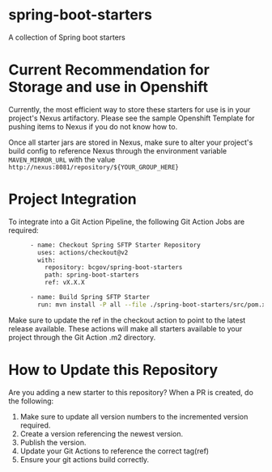 # spring-boot-starters
A collection of Spring boot starters

# Current Recommendation for Storage and use in Openshift

Currently, the most efficient way to store these starters for use is in your project's Nexus artifactory. Please see the sample Openshift Template for pushing items to Nexus if you do not know how to.

Once all starter jars are stored in Nexus, make sure to alter your project's build config to reference Nexus through the environment variable `MAVEN_MIRROR_URL` with the value `http://nexus:8081/repository/${YOUR_GROUP_HERE}`

# Project Integration

To integrate into a Git Action Pipeline, the following Git Action Jobs are required: 

```bash
      - name: Checkout Spring SFTP Starter Repository
        uses: actions/checkout@v2
        with:
          repository: bcgov/spring-boot-starters
          path: spring-boot-starters
          ref: vX.X.X

      - name: Build Spring SFTP Starter
        run: mvn install -P all --file ./spring-boot-starters/src/pom.xml
```
      
Make sure to update the ref in the checkout action to point to the latest release available. These actions will make all starters available to your project through the Git Action .m2 directory.

# How to Update this Repository

Are you adding a new starter to this repository? When a PR is created, do the following:

1. Make sure to update all version numbers to the incremented version required.
2. Create a version referencing the newest version.
3. Publish the version.
4. Update your Git Actions to reference the correct tag(ref)
5. Ensure your git actions build correctly.

